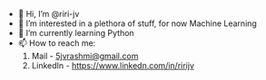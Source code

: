 - 👋 Hi, I’m @riri-jv
- 👀 I’m interested in a plethora of stuff, for now Machine Learning
- 🌱 I’m currently learning Python
- 📫 How to reach me:
     1. Mail - 5jvrashmi@gmail.com
     2. LinkedIn - https://www.linkedn.com/in/ririjv

<!---
riri-jv/riri-jv is a ✨ special ✨ repository because its `README.md` (this file) appears on your GitHub profile.
You can click the Preview link to take a look at your changes.
--->
